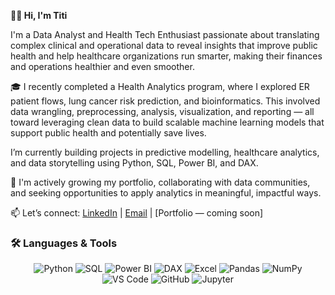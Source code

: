 **👋🏽 Hi, I'm Titi**

I'm a Data Analyst and Health Tech Enthusiast passionate about translating complex clinical and operational data to reveal insights that improve public health and help healthcare organizations run smarter, making their finances and operations healthier and even smoother.

🎓 I recently completed a Health Analytics program, where I explored ER patient flows, lung cancer risk prediction, and bioinformatics. This involved data wrangling, preprocessing, analysis, visualization, and reporting — all toward leveraging clean data to build scalable machine learning models that support public health and potentially save lives.

I’m currently building projects in predictive modelling, healthcare analytics, and data storytelling using Python, SQL, Power BI, and DAX.

🚀 I'm actively growing my portfolio, collaborating with data communities, and seeking opportunities to apply analytics in meaningful, impactful ways.

📫 Let’s connect: [LinkedIn](http://www.linkedin.com/in/-titilayo-afolabi) | [Email](mailto:afolabititilayo09@gmail.com) | [Portfolio — coming soon]

### 🛠 Languages & Tools

<p align="center">
  <!-- Programming Languages -->
  <img src="https://img.shields.io/badge/Python-3776AB?style=for-the-badge&logo=python&logoColor=white" alt="Python" />
  <img src="https://img.shields.io/badge/SQL-4479A1?style=for-the-badge&logo=postgresql&logoColor=white" alt="SQL" />
  
  <!-- Data & Analytics Tools -->
  <img src="https://img.shields.io/badge/Power%20BI-F2C811?style=for-the-badge&logo=powerbi&logoColor=black" alt="Power BI" />
  <img src="https://img.shields.io/badge/DAX-000000?style=for-the-badge&logo=microsoftpowerbi&logoColor=white" alt="DAX" />
  <img src="https://img.shields.io/badge/Excel-217346?style=for-the-badge&logo=microsoftexcel&logoColor=white" alt="Excel" />
  
  <!-- Data Libraries -->
  <img src="https://img.shields.io/badge/Pandas-150458?style=for-the-badge&logo=pandas&logoColor=white" alt="Pandas" />
  <img src="https://img.shields.io/badge/Numpy-013243?style=for-the-badge&logo=numpy&logoColor=white" alt="NumPy" />
  
  <!-- Development & Version Control -->
  <img src="https://img.shields.io/badge/VS%20Code-007ACC?style=for-the-badge&logo=visualstudiocode&logoColor=white" alt="VS Code" />
  <img src="https://img.shields.io/badge/GitHub-181717?style=for-the-badge&logo=github&logoColor=white" alt="GitHub" />
  
  <!-- Notebook -->
  <img src="https://img.shields.io/badge/Jupyter-F37626?style=for-the-badge&logo=jupyter&logoColor=white" alt="Jupyter" />
</p>
